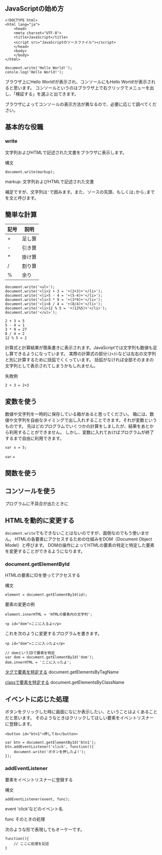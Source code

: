 ## JavaScriptの始め方

```
<!DOCTYPE html>
<html lang="ja">
    <head>
    <meta charset="UTF-8">
    <title>JavaScript</title>
    <script src="JavaScriptのソースファイル"></script>
    </head>
    <body>  
    </body>
</html>
```

```
document.write('Hello World!');
consle.log('Hello World!');
```

ブラウザ上にHello World!が表示され、コンソールにもHello World!が表示されると思います。
コンソールというのはブラウザ上で右クリックでメニューを出し、「検証する」を選ぶと出てきます。



ブラウザによってコンソールの表示方法が異なるので、必要に応じて調べてください。

## 基本的な役職

### write

文字列およびHTMLで記述された文書をブラウザに表示します。

構文

```
document.write(markup);
```

markup: 文字列およびHTMLで記述された文書

補足ですが、文字列は`'`で囲みます。また、ソースの先頭、もしくは`;`から`;`までを文と呼びます。

## 簡単な計算

記号 | 説明
------------ | -------------
+ | 足し算
- | 引き算
* | 掛け算
/ | 割り算
% | 余り

```
document.write('<ul>');
document.write('<li>2 + 3 = '+(2+3)+'</li>');
document.write('<li>5 - 4 = '+(5-4)+'</li>');
document.write('<li>3 * 9 = '+(3*9)+'</li>');
document.write('<li>8 / 4 = '+(8/4)+'</li>');
document.write('<li>12 % 5 = '+(12%5)+'</li>');
document.write('</ul>');
```

```
2 + 3 = 5
5 - 4 = 1
3 * 9 = 27
8 / 4 = 2
12 % 5 = 2
```

計算式と計算結果が箇条書きに表示されます。JavaScriptでは文字列も数値も足し算できるようになっています。
実際の計算式の部分`(2+3)`などは左右の文字列と別に計算するために括弧でくくっています。
括弧がなければ全部そのままの文字列として表示されてしまうかもしれません。

失敗例

```
2 + 3 = 2+3
```

## 変数を使う

数値や文字列を一時的に保存している箱があると思ってください。
箱には、数値や文字列を自由なタイミングで出し入れすることできます。それが変数というものです。
先ほどのプログラムでいくつかの計算をしましたが、結果をあとから利用することができません。
しかし、変数に入れておけばプログラムが終了するまで自由に利用できます。

```
var x = 5;
```

`var`
`=`

## 関数を使う



## コンソールを使う

プログラムに不具合が出たときに

## HTMLを動的に変更する

`document.write`でもできないことはないのですが、面倒なのでもう使いません。
HTMLの各要素にアクセスするための仕組みをDOM（Document Object Model）と呼びます。
DOMの操作によってHTMLの要素の特定と特定した要素を変更することができるようになります。

### document.getElementById

HTMLの要素にIDを使ってアクセスする

構文
```
element = document.getElementById(id);
```

要素の変更の例
```
element.innerHTML = 'HTMLの要素内の文字列';
```

```
<p id="dom">ここに入るよ</p>
```

これを次のように変更するプログラムを書きます。
```
<p id="dom">ここに入ったよ</p>
```

```
// domというIDで要素を特定
var dom = document.getElementById('dom');
dom.innerHTML = 'ここに入ったよ';
```

[タグで要素を特定する]() document.getElementsByTagName

[classで要素を特定する]() document.getElementsByClassName

## イベントに応じた処理

ボタンをクリックした時に画面になにか表示したい、ということはよくあることだと思います。
そのようなときはクリックしてほしい要素をイベントリスナーに登録します。

```
<button id="btn1">押してね</button>
```

```
var btn = document.getElementById('btn1');
btn.addEventListener('click', function(){
    document.write('ボタンを押したよ!');
});
```

### addEventListener

要素をイベントリスナーに登録する

構文
```
addEventListener(event, func);
```

event 'click'などのイベント名

func そのときの処理

次のような形で表現してもオーケーです。

```
function(){
    // ここに処理を記述
}
```

